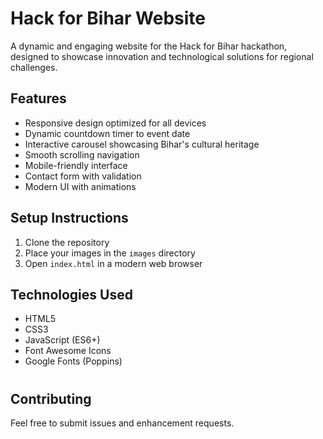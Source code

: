 # Hack for Bihar Website

A dynamic and engaging website for the Hack for Bihar hackathon, designed to showcase innovation and technological solutions for regional challenges.

## Features

- Responsive design optimized for all devices
- Dynamic countdown timer to event date
- Interactive carousel showcasing Bihar's cultural heritage
- Smooth scrolling navigation
- Mobile-friendly interface
- Contact form with validation
- Modern UI with animations


## Setup Instructions

1. Clone the repository
2. Place your images in the `images` directory
3. Open `index.html` in a modern web browser

## Technologies Used

- HTML5
- CSS3
- JavaScript (ES6+)
- Font Awesome Icons
- Google Fonts (Poppins)

#
## Contributing

Feel free to submit issues and enhancement requests.
